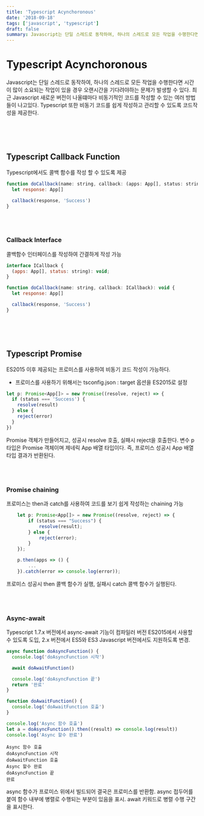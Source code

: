 ```yaml
---
title: 'Typescript Acynchoronous'
date: '2018-09-18'
tags: ['javascript', 'typescript']
draft: false
summary: Javascript는 단일 스레드로 동작하여, 하나의 스레드로 모든 작업을 수행한다면 시간이 많이 소요되는 작업이 있을 경우 오랜시간을 기다려야하는 문제가 발생할 수 있다.
---
```


# Typescript Acynchoronous

Javascript는 단일 스레드로 동작하여, 하나의 스레드로 모든 작업을 수행한다면 시간이 많이 소요되는 작업이 있을 경우 오랜시간을 기다려야하는 문제가 발생할 수 있다. 최근 Javascript 새로운 버전이 나올떄마다 비동기적인 코드를 작성할 수 있는 여러 방법들이 나고있다. Typescript 또한 비동기 코드를 쉽게 작성하고 관리할 수 있도록 코드작성을 제공한다.

<br /><br /><br />

## Typescript Callback Function

Typescript에서도 콜백 함수를 작성 할 수 있도록 제공

```javascript
function doCallback(name: string, callback: (apps: App[], status: string) => void): void {
  let response: App[]

  callback(response, 'Success')
}
```

<br /><br />

### Callback Interface

콜백함수 인터페이스를 작성하여 간결하게 작성 가능

```javascript
interface ICallback {
  (apps: App[], status: string): void;
}

function doCallback(name: string, callback: ICallback): void {
  let response: App[]

  callback(response, 'Success')
}
```

<br /><br /><br />

## Typescript Promise

ES2015 이후 제공되는 프로미스를 사용하여 비동기 코드 작성이 가능하다.

- 프로미스를 사용하기 위해서는 tsconfig.json : target 옵션을 ES2015로 설정

```javascript
let p: Promise<App[]> = new Promise((resolve, reject) => {
  if (status === 'Success') {
    resolve(result)
  } else {
    reject(error)
  }
})
```

Promise 객체가 만들어지고, 성공시 resolve 호출, 실패시 reject을 호출한다.
변수 p 타입은 Promise 객체이며 제네릭 App 배열 타입이다. 즉, 프로미스 성공시 App 배열 타입 결과가 반환된다.

<br /><br />

### Promise chaining

프로미스는 then과 catch를 사용하여 코드를 보기 쉽게 작성하는 chaining 가능

```javascript
	let p: Promise<App[]> = new Promise((resolve, reject) => {
		if (status === "Success") {
			resolve(result);
		} else {
			reject(error);
		}
	});

	p.then(apps => () {
		...
	}).catch(error => console.log(error));
```

프로미스 성공시 then 콜백 함수가 실행, 실패시 catch 콜백 함수가 실행된다.

<br /><br />

### Async-await

Typescript 1.7.x 버전에서 async-await 기능이 컴파일러 버전 ES2015에서 사용할 수 있도록 도입, 2.x 버전에서 ES5와 ES3 Javascript 버전에서도 지원하도록 변경.

```javascript
async function doAsyncFunction() {
  console.log('doAsyncFunction 시작')

  await doAwaitFunction()

  console.log('doAsyncFunction 끝')
  return '완료'
}

function doAwaitFunction() {
  console.log('doAwaitFunction 호출')
}

console.log('Async 함수 호출')
let a = doAsyncFunction().then((result) => console.log(result))
console.log('Async 할수 완료')
```

```
Async 함수 호출
doAsyncFunction 시작
doAwaitFunction 호출
Async 할수 완료
doAsyncFunction 끝
완료
```

async 함수가 프로미스 위에서 빌드되어 결국은 프로미스를 반환함.
async 접두어를 붙여 함수 내부에 병렬로 수행되는 부분이 있음을 표시.
await 키워드로 병렬 수행 구간을 표시한다.

<br /><br /><br />
